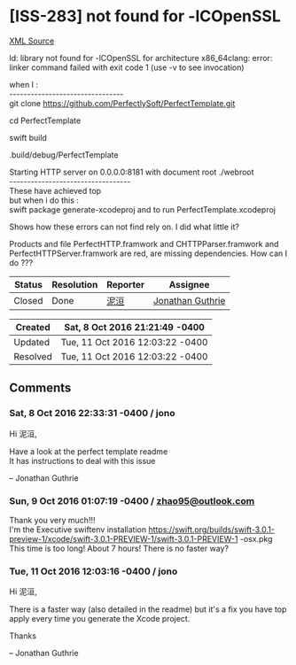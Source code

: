# [ISS-283] not found for -lCOpenSSL

[XML Source](../xml/ISS-283.xml)
<p><p>ld: library not found for -lCOpenSSL for architecture x86_64clang: error: linker command failed with exit code 1 (use -v to see invocation)</p>

<p>when I  :<br/>
--------------------------------<br/>
git clone <a href="https://github.com/PerfectlySoft/PerfectTemplate.git" class="external-link" rel="nofollow">https://github.com/PerfectlySoft/PerfectTemplate.git</a></p>

<p>cd PerfectTemplate</p>

<p>swift build</p>

<p>.build/debug/PerfectTemplate</p>

<p>Starting HTTP server on 0.0.0.0:8181 with document root ./webroot<br/>
----------------------------------<br/>
These have achieved top<br/>
but when i do this :<br/>
swift package generate-xcodeproj   and to run   PerfectTemplate.xcodeproj</p>

<p>Shows how these errors can not find rely on. I did what little it?</p>

<p>Products and file PerfectHTTP.framwork and CHTTPParser.framwork and PerfectHTTPServer.framwork are red, are missing dependencies. How can I do ???</p></p>





Status|Resolution|Reporter|Assignee
------|----------|--------|--------
Closed|Done|[泥洹](zhao95@outlook.com)|[Jonathan Guthrie]($jono)





Created|Sat, 8 Oct 2016 21:21:49 -0400
-------|--------------
Updated|Tue, 11 Oct 2016 12:03:22 -0400
Resolved|Tue, 11 Oct 2016 12:03:22 -0400


## Comments




### Sat, 8 Oct 2016 22:33:31 -0400 / jono 

<p><p>Hi 泥洹,</p>

<p>Have a look at the perfect template readme <br/>
It has instructions to deal with this issue</p>

<p>– Jonathan Guthrie</p></p>


### Sun, 9 Oct 2016 01:07:19 -0400 / zhao95@outlook.com 

<p>
<p>Thank you very much!!!<br/>
 I'm the Executive swiftenv installation <a href="https://swift.org/builds/swift-3.0.1-preview-1/xcode/swift-3.0.1-PREVIEW-1/swift-3.0.1-PREVIEW-1" class="external-link" rel="nofollow">https://swift.org/builds/swift-3.0.1-preview-1/xcode/swift-3.0.1-PREVIEW-1/swift-3.0.1-PREVIEW-1</a> -osx.pkg<br/>
This time is too long! About 7 hours! There is no faster way?</p></p>


### Tue, 11 Oct 2016 12:03:16 -0400 / jono 

<p><p>Hi 泥洹,</p>

<p>There is a faster way (also detailed in the readme) but it's a fix you have top apply every time you generate the Xcode project.</p>

<p>Thanks</p>

<p>– Jonathan Guthrie</p></p>


